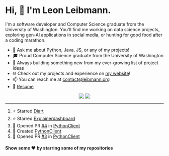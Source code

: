 # Hi, 👋 I'm Leon Leibmann.

I'm a software developer and Computer Science graduate from the University of Washington. You'll find me working on data science projects, exploring gen-AI applications in social media, or hunting for good food after a coding marathon.

- 💬 Ask me about Python, Java, JS, or any of my projects!
- 🎓 Proud Computer Science graduate from the University of Washington
- 🚀 Always building something new from my ever-growing list of project ideas
- 🌐 Check out my projects and experience on [my website](https://leibmann.org)!
- 📫 You can reach me at [contact@leibmann.org](mailto:contact@leibmann.org)
- 📄 [Resume](https://leibmann.org/Leon_Leibmann_Resume.pdf)

<div align="middle">
<img align="top" src="https://github-readme-stats.vercel.app/api/top-langs/?username=Pop101&layout=compact&theme=transparent&hide_border=true&hide=css,jupyter%20notebook">
<img align="top" src="https://github-readme-stats.vercel.app/api?username=Pop101&show_icons=true&theme=transparent&hide_border=true&count_private=true&hide=issues&include_all_commits&hide_rank=true">
</div>

---
<!--START_SECTION:activity-->
1. ⭐️ Starred [Diart](https://github.com/juanmc2005/diart)
2. ⭐️ Starred [Explainerdashboard](https://github.com/oegedijk/explainerdashboard)
3. 💪 Opened PR [#4](https://github.com/Westbold/PythonClient/pull/4) in [PythonClient](https://github.com/Westbold/PythonClient)
4. 🎉 Created [PythonClient](https://github.com/Westbold/PythonClient)
5. 💪 Opened PR [#3](https://github.com/Westbold/PythonClient/pull/3) in [PythonClient](https://github.com/Westbold/PythonClient)
<!--END_SECTION:activity-->

#### Show some ❤️ by starring some of my repositories
